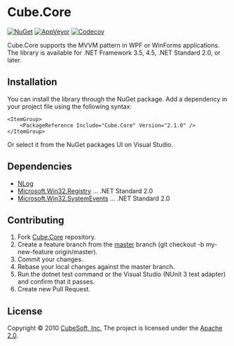 Cube.Core
====

[![NuGet](https://img.shields.io/nuget/v/Cube.Core.svg)](https://www.nuget.org/packages/Cube.Core/)
[![AppVeyor](https://ci.appveyor.com/api/projects/status/romqhgh1ben6eedn?svg=true)](https://ci.appveyor.com/project/clown/cube-core)
[![Codecov](https://codecov.io/gh/cube-soft/Cube.Core/branch/master/graph/badge.svg)](https://codecov.io/gh/cube-soft/Cube.Core)

Cube.Core supports the MVVM pattern in WPF or WinForms applications.
The library is available for .NET Framework 3.5, 4.5, .NET Standard 2.0, or later.

## Installation

You can install the library through the NuGet package.
Add a dependency in your project file using the following syntax:

    <ItemGroup>
        <PackageReference Include="Cube.Core" Version="2.1.0" />
    </ItemGroup>

Or select it from the NuGet packages UI on Visual Studio.

## Dependencies

* [NLog](https://nlog-project.org/)
* [Microsoft.Win32.Registry](https://www.nuget.org/packages/Microsoft.Win32.Registry/) ... .NET Standard 2.0
* [Microsoft.Win32.SystemEvents](https://www.nuget.org/packages/Microsoft.Win32.SystemEvents/) ... .NET Standard 2.0

## Contributing

1. Fork [Cube.Core](https://github.com/cube-soft/Cube.Core/fork) repository.
2. Create a feature branch from the [master](https://github.com/cube-soft/Cube.Core/tree/master) branch (git checkout -b my-new-feature origin/master).
3. Commit your changes.
4. Rebase your local changes against the master branch.
5. Run the dotnet test command or the Visual Studio (NUnit 3 test adapter) and confirm that it passes.
6. Create new Pull Request.

## License

Copyright © 2010 [CubeSoft, Inc.](https://www.cube-soft.jp/)
The project is licensed under the [Apache 2.0](https://github.com/cube-soft/Cube.Core/blob/master/License.txt).
